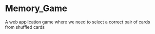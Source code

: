 # Memory_Game
A web application game where we need to select a correct pair of cards from shuffled cards
